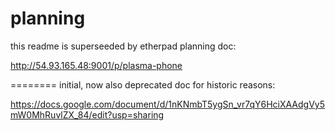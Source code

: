 planning
========

this readme is superseeded by etherpad planning doc:

http://54.93.165.48:9001/p/plasma-phone


========
initial, now also deprecated doc for historic reasons:

https://docs.google.com/document/d/1nKNmbT5ygSn_vr7qY6HciXAAdgVy5mW0MhRuvlZX_84/edit?usp=sharing
